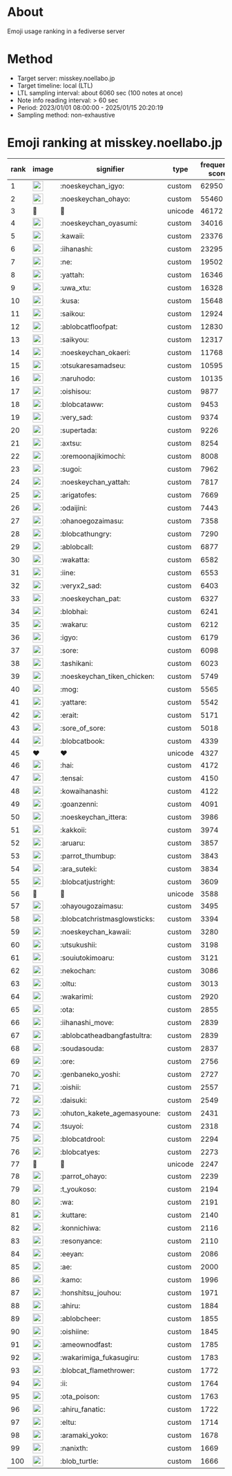 # About
Emoji usage ranking in a fediverse server

# Method
- Target server: misskey.noellabo.jp
- Target timeline: local (LTL)
- LTL sampling interval: about 6060 sec (100 notes at once)
- Note info reading interval: > 60 sec
- Period: 2023/01/01 08:00:00 - 2025/01/15 20:20:19 
- Sampling method: non-exhaustive

# Emoji ranking at misskey.noellabo.jp

|rank|image|signifier|type|frequency score|
|----|----|----|----|----|
|1|<img height="24" src="https://misskey.noellabo.jp/emoji/noeskeychan_igyo.webp">|:noeskeychan_igyo:|custom|62950|
|2|<img height="24" src="https://misskey.noellabo.jp/emoji/noeskeychan_ohayo.webp">|:noeskeychan_ohayo:|custom|55460|
|3|🎉|🎉|unicode|46172|
|4|<img height="24" src="https://misskey.noellabo.jp/emoji/noeskeychan_oyasumi.webp">|:noeskeychan_oyasumi:|custom|34016|
|5|<img height="24" src="https://misskey.noellabo.jp/emoji/kawaii.webp">|:kawaii:|custom|23376|
|6|<img height="24" src="https://misskey.noellabo.jp/emoji/iihanashi.webp">|:iihanashi:|custom|23295|
|7|<img height="24" src="https://misskey.noellabo.jp/emoji/ne.webp">|:ne:|custom|19502|
|8|<img height="24" src="https://misskey.noellabo.jp/emoji/yattah.webp">|:yattah:|custom|16346|
|9|<img height="24" src="https://misskey.noellabo.jp/emoji/uwa_xtu.webp">|:uwa_xtu:|custom|16328|
|10|<img height="24" src="https://misskey.noellabo.jp/emoji/kusa.webp">|:kusa:|custom|15648|
|11|<img height="24" src="https://misskey.noellabo.jp/emoji/saikou.webp">|:saikou:|custom|12924|
|12|<img height="24" src="https://misskey.noellabo.jp/emoji/ablobcatfloofpat.webp">|:ablobcatfloofpat:|custom|12830|
|13|<img height="24" src="https://misskey.noellabo.jp/emoji/saikyou.webp">|:saikyou:|custom|12317|
|14|<img height="24" src="https://misskey.noellabo.jp/emoji/noeskeychan_okaeri.webp">|:noeskeychan_okaeri:|custom|11768|
|15|<img height="24" src="https://misskey.noellabo.jp/emoji/otsukaresamadseu.webp">|:otsukaresamadseu:|custom|10595|
|16|<img height="24" src="https://misskey.noellabo.jp/emoji/naruhodo.webp">|:naruhodo:|custom|10135|
|17|<img height="24" src="https://misskey.noellabo.jp/emoji/oishisou.webp">|:oishisou:|custom|9877|
|18|<img height="24" src="https://misskey.noellabo.jp/emoji/blobcataww.webp">|:blobcataww:|custom|9453|
|19|<img height="24" src="https://misskey.noellabo.jp/emoji/very_sad.webp">|:very_sad:|custom|9374|
|20|<img height="24" src="https://misskey.noellabo.jp/emoji/supertada.webp">|:supertada:|custom|9226|
|21|<img height="24" src="https://misskey.noellabo.jp/emoji/axtsu.webp">|:axtsu:|custom|8254|
|22|<img height="24" src="https://misskey.noellabo.jp/emoji/oremoonajikimochi.webp">|:oremoonajikimochi:|custom|8008|
|23|<img height="24" src="https://misskey.noellabo.jp/emoji/sugoi.webp">|:sugoi:|custom|7962|
|24|<img height="24" src="https://misskey.noellabo.jp/emoji/noeskeychan_yattah.webp">|:noeskeychan_yattah:|custom|7817|
|25|<img height="24" src="https://misskey.noellabo.jp/emoji/arigatofes.webp">|:arigatofes:|custom|7669|
|26|<img height="24" src="https://misskey.noellabo.jp/emoji/odaijini.webp">|:odaijini:|custom|7443|
|27|<img height="24" src="https://misskey.noellabo.jp/emoji/ohanoegozaimasu.webp">|:ohanoegozaimasu:|custom|7358|
|28|<img height="24" src="https://misskey.noellabo.jp/emoji/blobcathungry.webp">|:blobcathungry:|custom|7290|
|29|<img height="24" src="https://misskey.noellabo.jp/emoji/ablobcall.webp">|:ablobcall:|custom|6877|
|30|<img height="24" src="https://misskey.noellabo.jp/emoji/wakatta.webp">|:wakatta:|custom|6582|
|31|<img height="24" src="https://misskey.noellabo.jp/emoji/iine.webp">|:iine:|custom|6553|
|32|<img height="24" src="https://misskey.noellabo.jp/emoji/veryx2_sad.webp">|:veryx2_sad:|custom|6403|
|33|<img height="24" src="https://misskey.noellabo.jp/emoji/noeskeychan_pat.webp">|:noeskeychan_pat:|custom|6327|
|34|<img height="24" src="https://misskey.noellabo.jp/emoji/blobhai.webp">|:blobhai:|custom|6241|
|35|<img height="24" src="https://misskey.noellabo.jp/emoji/wakaru.webp">|:wakaru:|custom|6212|
|36|<img height="24" src="https://misskey.noellabo.jp/emoji/igyo.webp">|:igyo:|custom|6179|
|37|<img height="24" src="https://misskey.noellabo.jp/emoji/sore.webp">|:sore:|custom|6098|
|38|<img height="24" src="https://misskey.noellabo.jp/emoji/tashikani.webp">|:tashikani:|custom|6023|
|39|<img height="24" src="https://misskey.noellabo.jp/emoji/noeskeychan_tiken_chicken.webp">|:noeskeychan_tiken_chicken:|custom|5749|
|40|<img height="24" src="https://misskey.noellabo.jp/emoji/mog.webp">|:mog:|custom|5565|
|41|<img height="24" src="https://misskey.noellabo.jp/emoji/yattare.webp">|:yattare:|custom|5542|
|42|<img height="24" src="https://misskey.noellabo.jp/emoji/erait.webp">|:erait:|custom|5171|
|43|<img height="24" src="https://misskey.noellabo.jp/emoji/sore_of_sore.webp">|:sore_of_sore:|custom|5018|
|44|<img height="24" src="https://misskey.noellabo.jp/emoji/blobcatbook.webp">|:blobcatbook:|custom|4339|
|45|❤|❤|unicode|4327|
|46|<img height="24" src="https://misskey.noellabo.jp/emoji/hai.webp">|:hai:|custom|4172|
|47|<img height="24" src="https://misskey.noellabo.jp/emoji/tensai.webp">|:tensai:|custom|4150|
|48|<img height="24" src="https://misskey.noellabo.jp/emoji/kowaihanashi.webp">|:kowaihanashi:|custom|4122|
|49|<img height="24" src="https://misskey.noellabo.jp/emoji/goanzenni.webp">|:goanzenni:|custom|4091|
|50|<img height="24" src="https://misskey.noellabo.jp/emoji/noeskeychan_ittera.webp">|:noeskeychan_ittera:|custom|3986|
|51|<img height="24" src="https://misskey.noellabo.jp/emoji/kakkoii.webp">|:kakkoii:|custom|3974|
|52|<img height="24" src="https://misskey.noellabo.jp/emoji/aruaru.webp">|:aruaru:|custom|3857|
|53|<img height="24" src="https://misskey.noellabo.jp/emoji/parrot_thumbup.webp">|:parrot_thumbup:|custom|3843|
|54|<img height="24" src="https://misskey.noellabo.jp/emoji/ara_suteki.webp">|:ara_suteki:|custom|3834|
|55|<img height="24" src="https://misskey.noellabo.jp/emoji/blobcatjustright.webp">|:blobcatjustright:|custom|3609|
|56|🍗|🍗|unicode|3588|
|57|<img height="24" src="https://misskey.noellabo.jp/emoji/ohayougozaimasu.webp">|:ohayougozaimasu:|custom|3495|
|58|<img height="24" src="https://misskey.noellabo.jp/emoji/blobcatchristmasglowsticks.webp">|:blobcatchristmasglowsticks:|custom|3394|
|59|<img height="24" src="https://misskey.noellabo.jp/emoji/noeskeychan_kawaii.webp">|:noeskeychan_kawaii:|custom|3280|
|60|<img height="24" src="https://misskey.noellabo.jp/emoji/utsukushii.webp">|:utsukushii:|custom|3198|
|61|<img height="24" src="https://misskey.noellabo.jp/emoji/souiutokimoaru.webp">|:souiutokimoaru:|custom|3121|
|62|<img height="24" src="https://misskey.noellabo.jp/emoji/nekochan.webp">|:nekochan:|custom|3086|
|63|<img height="24" src="https://misskey.noellabo.jp/emoji/oltu.webp">|:oltu:|custom|3013|
|64|<img height="24" src="https://misskey.noellabo.jp/emoji/wakarimi.webp">|:wakarimi:|custom|2920|
|65|<img height="24" src="https://misskey.noellabo.jp/emoji/ota.webp">|:ota:|custom|2855|
|66|<img height="24" src="https://misskey.noellabo.jp/emoji/iihanashi_move.webp">|:iihanashi_move:|custom|2839|
|67|<img height="24" src="https://misskey.noellabo.jp/emoji/ablobcatheadbangfastultra.webp">|:ablobcatheadbangfastultra:|custom|2839|
|68|<img height="24" src="https://misskey.noellabo.jp/emoji/soudasouda.webp">|:soudasouda:|custom|2837|
|69|<img height="24" src="https://misskey.noellabo.jp/emoji/ore.webp">|:ore:|custom|2756|
|70|<img height="24" src="https://misskey.noellabo.jp/emoji/genbaneko_yoshi.webp">|:genbaneko_yoshi:|custom|2727|
|71|<img height="24" src="https://misskey.noellabo.jp/emoji/oishii.webp">|:oishii:|custom|2557|
|72|<img height="24" src="https://misskey.noellabo.jp/emoji/daisuki.webp">|:daisuki:|custom|2549|
|73|<img height="24" src="https://misskey.noellabo.jp/emoji/ohuton_kakete_agemasyoune.webp">|:ohuton_kakete_agemasyoune:|custom|2431|
|74|<img height="24" src="https://misskey.noellabo.jp/emoji/tsuyoi.webp">|:tsuyoi:|custom|2318|
|75|<img height="24" src="https://misskey.noellabo.jp/emoji/blobcatdrool.webp">|:blobcatdrool:|custom|2294|
|76|<img height="24" src="https://misskey.noellabo.jp/emoji/blobcatyes.webp">|:blobcatyes:|custom|2273|
|77|👀|👀|unicode|2247|
|78|<img height="24" src="https://misskey.noellabo.jp/emoji/parrot_ohayo.webp">|:parrot_ohayo:|custom|2239|
|79|<img height="24" src="https://misskey.noellabo.jp/emoji/t_youkoso.webp">|:t_youkoso:|custom|2194|
|80|<img height="24" src="https://misskey.noellabo.jp/emoji/wa.webp">|:wa:|custom|2191|
|81|<img height="24" src="https://misskey.noellabo.jp/emoji/kuttare.webp">|:kuttare:|custom|2140|
|82|<img height="24" src="https://misskey.noellabo.jp/emoji/konnichiwa.webp">|:konnichiwa:|custom|2116|
|83|<img height="24" src="https://misskey.noellabo.jp/emoji/resonyance.webp">|:resonyance:|custom|2110|
|84|<img height="24" src="https://misskey.noellabo.jp/emoji/eeyan.webp">|:eeyan:|custom|2086|
|85|<img height="24" src="https://misskey.noellabo.jp/emoji/ae.webp">|:ae:|custom|2000|
|86|<img height="24" src="https://misskey.noellabo.jp/emoji/kamo.webp">|:kamo:|custom|1996|
|87|<img height="24" src="https://misskey.noellabo.jp/emoji/honshitsu_jouhou.webp">|:honshitsu_jouhou:|custom|1971|
|88|<img height="24" src="https://misskey.noellabo.jp/emoji/ahiru.webp">|:ahiru:|custom|1884|
|89|<img height="24" src="https://misskey.noellabo.jp/emoji/ablobcheer.webp">|:ablobcheer:|custom|1855|
|90|<img height="24" src="https://misskey.noellabo.jp/emoji/oishiine.webp">|:oishiine:|custom|1845|
|91|<img height="24" src="https://misskey.noellabo.jp/emoji/ameownodfast.webp">|:ameownodfast:|custom|1785|
|92|<img height="24" src="https://misskey.noellabo.jp/emoji/wakarimiga_fukasugiru.webp">|:wakarimiga_fukasugiru:|custom|1783|
|93|<img height="24" src="https://misskey.noellabo.jp/emoji/blobcat_flamethrower.webp">|:blobcat_flamethrower:|custom|1772|
|94|<img height="24" src="https://misskey.noellabo.jp/emoji/ii.webp">|:ii:|custom|1764|
|95|<img height="24" src="https://misskey.noellabo.jp/emoji/ota_poison.webp">|:ota_poison:|custom|1763|
|96|<img height="24" src="https://misskey.noellabo.jp/emoji/ahiru_fanatic.webp">|:ahiru_fanatic:|custom|1722|
|97|<img height="24" src="https://misskey.noellabo.jp/emoji/eltu.webp">|:eltu:|custom|1714|
|98|<img height="24" src="https://misskey.noellabo.jp/emoji/aramaki_yoko.webp">|:aramaki_yoko:|custom|1678|
|99|<img height="24" src="https://misskey.noellabo.jp/emoji/nanixth.webp">|:nanixth:|custom|1669|
|100|<img height="24" src="https://misskey.noellabo.jp/emoji/blob_turtle.webp">|:blob_turtle:|custom|1666|
